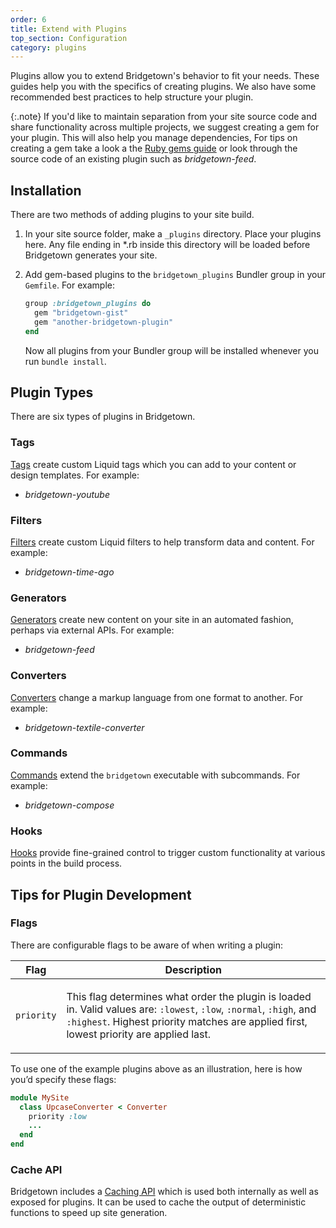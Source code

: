 ```yaml
---
order: 6
title: Extend with Plugins
top_section: Configuration
category: plugins
---
```


Plugins allow you to extend Bridgetown's behavior to fit your needs. These guides help you with the specifics of creating plugins. We also have some recommended best practices to help structure your plugin.

{:.note}
If you'd like to maintain separation from your site source code and
share functionality across multiple projects, we suggest creating a gem for your plugin. This will also help you manage dependencies,  For tips on creating a gem take a look a the [Ruby gems guide](https://guides.rubygems.org/make-your-own-gem/) or look through the source code of an existing plugin such as _bridgetown-feed_.

## Installation

There are two methods of adding plugins to your site build.

1. In your site source folder, make a `_plugins` directory. Place your plugins here. Any file ending in *.rb inside this directory will be loaded before Bridgetown generates your site.

2. Add gem-based plugins to the `bridgetown_plugins` Bundler group in your `Gemfile`. For
   example:

   ```ruby
   group :bridgetown_plugins do
     gem "bridgetown-gist"
     gem "another-bridgetown-plugin"
   end
   ```

   Now all plugins from your Bundler group will be installed whenever you run `bundle install`.

## Plugin Types

There are six types of plugins in Bridgetown.

### Tags

[Tags](/docs/plugins/tags/) create custom Liquid tags which you can add to your content or design templates. For example:

* _bridgetown-youtube_

### Filters

[Filters](/docs/plugins/filters/) create custom Liquid filters to help transform data and content. For example:

* _bridgetown-time-ago_

### Generators

[Generators](/docs/plugins/generators/) create new content on your site in an automated fashion, perhaps via external APIs.
For example:

* _bridgetown-feed_

### Converters

[Converters](/docs/plugins/converters/) change a markup language from one format to another. For example:

* _bridgetown-textile-converter_

### Commands

[Commands](/docs/plugins/commands/) extend the `bridgetown` executable with
subcommands. For example:

* _bridgetown-compose_

### Hooks

[Hooks](/docs/plugins/hooks/) provide fine-grained control to trigger custom functionality at various points in the build process.

## Tips for Plugin Development

### Flags

There are configurable flags to be aware of when writing a plugin:

<table>
  <thead>
    <tr>
      <th>Flag</th>
      <th>Description</th>
    </tr>
  </thead>
  <tbody>
    <tr>
      <td>
        <p><code>priority</code></p>
      </td>
      <td>
        <p>
          This flag determines what order the plugin is loaded in. Valid values
          are: <code>:lowest</code>, <code>:low</code>, <code>:normal</code>,
          <code>:high</code>, and <code>:highest</code>. Highest priority
          matches are applied first, lowest priority are applied last.
        </p>
      </td>
    </tr>
  </tbody>
</table>

To use one of the example plugins above as an illustration, here is how you’d
specify these flags:

```ruby
module MySite
  class UpcaseConverter < Converter
    priority :low
    ...
  end
end
```

### Cache API

Bridgetown includes a [Caching API](/docs/plugins/cache-api/) which is used both internally as well as exposed for plugins. It can be used to cache the output of deterministic functions to speed up site generation.
